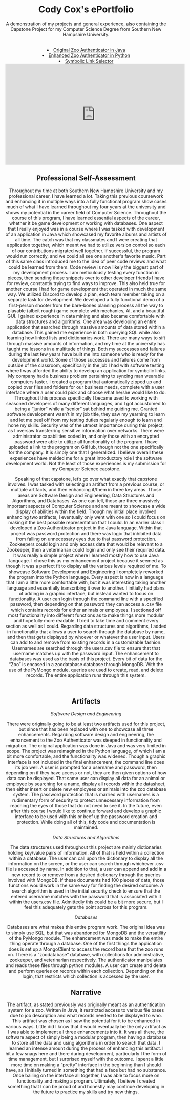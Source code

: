 <center><h1><strong>Cody Cox's ePortfolio</strong></h1>

<p>A demonstration of my projects and general experience, also containing the Capstone Project for my Computer Science Degree from Southern New Hampshire University.</p><br>
<li><a href="https://codycox-admin@bitbucket.org/codycox/zooauthenticatorjava.git">Original Zoo Authenticator in Java</a><br>
<li><a href="https://github.com/cohcox/cohcox.github.io/tree/main/ZooAuthenticatorPython">Enhanced Zoo Authenticator in Python</a><br>
<li><a href="https://github.com/cohcox/symboliclink/tree/main/SymbolicLinkSelector">Symbolic Link Selector</a><br>
  
  <iframe width="560" height="315" src="https://youtu.be/A3h8ZbjaWMA" title="YouTube video player" frameborder="0" allow="accelerometer; autoplay; clipboard-write; encrypted-media; gyroscope; picture-in-picture" allowfullscreen></iframe>
  
<h2>Professional Self-Assessment</h2>
<p>Throughout my time at both Southern New Hampshire University and my professional career, I have learned a lot. Taking this previous coursework and enhancing it in multiple ways into a fully functional program show cases much of what I have learned throughout my four years at the university and shows my potential in the career field of Computer Science. Throughout the course of this program, I have learned essential aspects of the career, whether it be game development or working with databases. One aspect that I really enjoyed was in a course where I was tasked with development of an application in Java which showcased my favorite albums and artists of all time. The catch was that my classmates and I were creating that application together, which meant we had to utilize version control so each of our contributions migrated well together. If successful, the program would run correctly, and we could all see one another's favorite music. Part of this same class introduced me to the idea of peer code reviews and what could be learned from them. Code review is now likely the biggest part of my development process. I am meticulously testing every function in pieces, then sending those snippets over to other developer friends I have for review, constantly trying to find ways to improve. This also held true for another course I had for game development that operated in much the same way. We utilized Discord to develop a plan, each team member taking on a separate task for development. We developed a fully functional demo of a first-person shooter from the bare-bones planning process all the way to playable (albeit rough) game complete with mechanics, AI, and a beautiful GUI. I gained experience in data mining and also became comfortable with data structures and algorithms. One area was developing an entire application that searched through massive amounts of data stored within a database. This gained me experience in both querying SQL while also learning how linked lists and dictionaries work. There are many ways to sift through massive amounts of information, and my time at the university has taught me lessons in a multitude of things. Both my successes and failures during the last few years have built me into someone who is ready for the development world. Some of those successes and failures come from outside of the classroom, specifically in the job I had with software testing where I was afforded the ability to develop an application for symbolic links. My company had a business problem pertaining to syncing man wearable computers faster. I created a program that automatically zipped up and copied over files and folders for our business needs, complete with a user interface where a user could pick and choose what he/she would like to do. Throughout this process specifically I became used to working with seasoned developers of many different languages, and I got accustomed to being a “junior” while a “senior” sat behind me guiding me. Granted software development wasn’t in my job title, they saw my yearning to learn and let me peel off from my testing duties regularly enough to learn and hone my skills. Security was of the utmost importance during this project, as I oversaw transferring sensitive information over networks. There were administrator capabilities coded in, and only those with an encrypted password were able to utilize all functionality of the program. I have uploaded a link to the program on GitHub, though not the one specifically for the company. It is simply one that I generalized. I believe overall these experiences have melded me for a great introductory role I the software development world. Not the least of those experiences is my submission for my Computer Science capstone.</p>
<p>Speaking of that capstone, let’s go over what exactly that capstone involves. I was tasked with selecting an artifact from a previous course, or multiple artifacts, and then enhancing it/them in three key areas. Those areas are Software Design and Engineering, Data Structures and Algorithms, and Databases. As one can tell, those are three massively important aspects of Computer Science and are meant to showcase a wide display of abilities within the field. Though my initial place involved enhancing two artifacts, I eventually only went with one so I could focus on making it the best possible representation that I could. In an earlier class I developed a Zoo Authenticator project in the Java language. Within that project was password protection and there was logic that inhibited data from falling on unnecessary eyes due to that password protection. Zookeepers could login and only access data that would be relevant to a Zookeeper, then a veterinarian could login and only see their required data. It was really a simple project where I learned mostly how to use Java language. I chose this as my enhancement project because it seemed as though it was a perfect fit to display all the various levels required of me. To showcase Software Development and Engineering I completely reworked the program into the Python language. Every aspect is now in a language that I am a little more comfortable with, but it was interesting taking another language and essentially transcribing it over to another. I initially had plans of adding in a graphic interface, but instead wanted to focus on functionality. A user can login through the command line with a specified password, then depending on that password they can access a .csv file which contains records for either animals or employees. I sectioned off most functionality into different functions as to make things more modular and hopefully more readable. I tried to take time and comment every section as well as I could. Regarding data structures and algorithms, I added in functionality that allows a user to search through the database by name, and then that gets displayed by whoever or whatever the user input. Users can add to and remove from existing records in a customizable fashion. Usernames are searched through the users.csv file to ensure that that username matches up with the password input. The enhancement to databases was used as the basis of this project. Every bit of data for the “Zoo” is encased in a zoodatabase database through MongoDB. With the use of the PyMongo module, queries are used to create, read, and delete records. The entire application runs through this system.</p><br>

  <h2>Artifacts</h2>
  <i>Software Design and Engineering</i>
  <p>There were originally going to be at least two artifacts used for this project, but since that has been replaced with one to showcase all three enhancements. Regarding software design and engineering, the enhancement to the Zoo Authenticator was steeped in functionality and migration. The original application was done in Java and was very limited in scope. The project was reimagined in the Python language, of which I am a bit more comfortable, and the functionality was widened. Though a graphic interface is not included in the final enhancement, the command line does its job well. A user is prompted for a username and password, then depending on if they have access or not, they are then given options of how data can be displayed. That same user can display all data for an animal or employee by searching for a name, display all records within the datasheet, then either insert or delete new employees or animals into the zoo database system. The password protection that is married with usernames is a rudimentary form of security to protect unnecessary information from reaching the eyes of those that do not need to see it. In the future, even after this course I would like to continue forward and develop a graphic interface to be used with this or beef up the password creation and protection. While doing all of this, tidy code and documentation is maintained.</p>
    <i>Data Structures and Algorithms</i>
  <p>The data structures used throughout this project are mainly dictionaries holding key/value pairs of information. All of that is held within a collection within a database. The user can call upon the dictionary to display all the information on the screen, or the user can search through whichever .csv file is accessed by name. In addition to that, a user can append and add in a new record to or remove from a desired dictionary through the queries involved with MongoDB. If these documents had 100 pieces of data, those functions would work in the same way for finding the desired outcome. A search algorithm is used in the initial security check to ensure that the entered username matches with the password that is associated with it within the users.csv file. Admittedly this could be a bit more secure, but I feel this adequately gets the point across for this program.</p>
      <i>Databases</i>
  <p>Databases are what makes this entire program work. The original idea was to simply use SQL, but that was abandoned for MongoDB and the versatility of the PyMongo module. The enhancement was made to make the entire thing operate through a database. One of the first things the application does is set up a MongoClient to access the record base that the zoo runs on. There is a “zoodatabase” database, with collections for administrative, zookeeper, and veterinarian respectively. The authenticator manipulates and reads these files through python modules. A user can create and delete and perform queries on records within each collection. Depending on the login, that restricts which collection is accessed by the user.</p>
  <h2>Narrative</h2>
  <p>The artifact, as stated previously was originally meant as an authentication system for a zoo. Written in Java, it restricted access to various file bases due to job description and what records needed to be displayed to who. This artifact was chosen as I saw the potential for it to be enhanced in various ways. Little did I know that it would eventually be the only artifact as I was able to implement all three enhancements into it. It was all there, the software aspect of simply being a modular program, then having a database to store all the data and using algorithms in order to search that data. I learned an intense amount during the process of enhancing this artifact. I hit a few snags here and there during development, particularly I the form of time management, but I surprised myself with the outcome. I spent a little more time on making a “pretty” interface in the beginning than I should have, as I initially turned in something that had a face but had no substance. Once bailing on the interface all together, I was able to focus more on functionality and making a program. Ultimately, I believe I created something that I can be proud of and honestly may continue developing in the future to practice my skills and try new things. </p>

